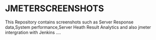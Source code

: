 # JMETERSCREENSHOTS
This Repository contains screenshots such as Server Response data,System performance,Server Heath Result Analytics and also jmeter intergration with Jenkins ....
